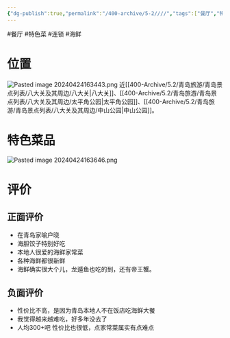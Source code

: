 ```yaml
---
{"dg-publish":true,"permalink":"/400-archive/5-2////","tags":["餐厅","特色菜","连锁","海鲜"]}
---
```


#餐厅 #特色菜 #连锁 #海鲜 
# 位置
![Pasted image 20240424163443.png](/img/user/800-%E5%85%B6%E4%BB%96/801-%E5%9B%BE%E7%89%87/Pasted%20image%2020240424163443.png)
近[[400-Archive/5.2/青岛旅游/青岛景点列表/八大关及其周边/八大关\|八大关]]、[[400-Archive/5.2/青岛旅游/青岛景点列表/八大关及其周边/太平角公园\|太平角公园]]、[[400-Archive/5.2/青岛旅游/青岛景点列表/八大关及其周边/中山公园\|中山公园]]。
# 特色菜品
![Pasted image 20240424163646.png](/img/user/800-%E5%85%B6%E4%BB%96/801-%E5%9B%BE%E7%89%87/Pasted%20image%2020240424163646.png)
# 评价
## 正面评价
- 在青岛家喻户晓
- 海胆饺子特别好吃
- 本地人很爱的海鲜家常菜
- 各种海鲜都很新鲜
- 海鲜确实很大个儿，龙遁鱼也吃的到，还有帝王蟹。
## 负面评价
- 性价比不高，是因为青岛本地人不在饭店吃海鲜大餐
- 我觉得越来越难吃，好多年没去了
- 人均300+吧 性价比也很低，点家常菜属实有点难点